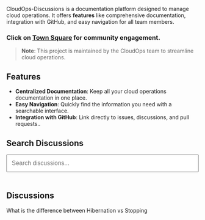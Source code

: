 <link rel="stylesheet" href="{{ site.baseurl }}/assets/css/style.css">

CloudOps-Discussions is a documentation platform designed to manage cloud operations. It offers **features** like comprehensive documentation, integration with GitHub, and easy navigation for all team members.

### Click on [Town Square](https://github.com/vchinnap/CloudOps-Discussions/discussions/categories/town-square) for community engagement.

> **Note**: This project is maintained by the CloudOps team to streamline cloud operations.

## Features
- **Centralized Documentation**: Keep all your cloud operations documentation in one place.
- **Easy Navigation**: Quickly find the information you need with a searchable interface.
- **Integration with GitHub**: Link directly to issues, discussions, and pull requests..

## Search Discussions

<input type="text" id="searchInput" onkeyup="searchDiscussions()" placeholder="Search discussions..." style="width: 100%; padding: 12px; font-size: 16px; margin-bottom: 20px;"/>

## Discussions

<div id="discussions">
    <div class="discussion-item">What is the difference between Hibernation vs Stopping</div>
    <!-- Add more discussion items as needed -->
</div>
<script>
    function searchDiscussions() {
        var input, filter, items, item, i, txtValue;
        input = document.getElementById('searchInput');
        filter = input.value.toLowerCase();
        items = document.getElementsByClassName('discussion-item');
        for (i = 0; i < items.length; i++) {
            item = items[i];
            txtValue = item.textContent || item.innerText;
            if (txtValue.toLowerCase().indexOf(filter) > -1) {
                item.style.display = "";
            } else {
                item.style.display = "none";
            }
        }
    }
</script>

